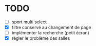 # TODO

- [ ] sport multi select
- [x] filtre conservé au changement de page
- [ ] implémenter la recherche (petit écran)
- [x] régler le problème des salles

